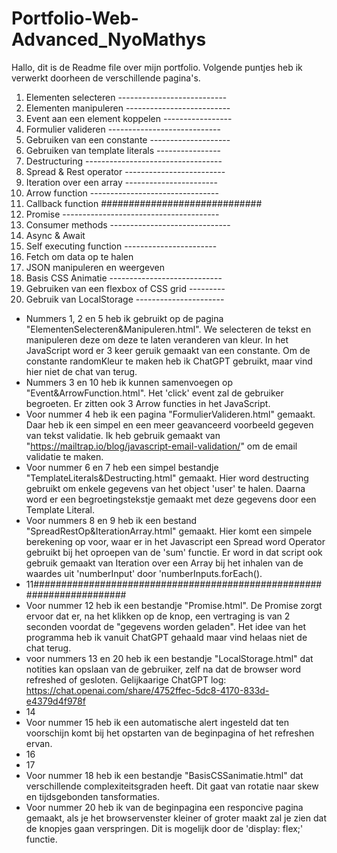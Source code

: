 # Portfolio-Web-Advanced_NyoMathys
Hallo, dit is de Readme file over mijn portfolio.
Volgende puntjes heb ik verwerkt doorheen de verschillende pagina's.

1. Elementen selecteren ---------------------------
2. Elementen manipuleren --------------------------
3. Event aan een element koppelen -----------------
4. Formulier valideren ----------------------------
5. Gebruiken van een constante --------------------
6. Gebruiken van template literals ----------------
7. Destructuring ----------------------------------
8. Spread & Rest operator -------------------------
9. Iteration over een array -----------------------
10. Arrow function --------------------------------
11. Callback function #############################
12. Promise ---------------------------------------
13. Consumer methods ------------------------------
14. Async & Await
15. Self executing function -----------------------
16. Fetch om data op te halen 
17. JSON manipuleren en weergeven 
18. Basis CSS Animatie ----------------------------
19. Gebruiken van een flexbox of CSS grid ---------
20. Gebruik van LocalStorage ----------------------

- Nummers 1, 2 en 5 heb ik gebruikt op de pagina "ElementenSelecteren&Manipuleren.html". We selecteren de tekst en manipuleren deze om deze te laten veranderen van kleur. In het JavaScript word er 3 keer geruik gemaakt van een constante. Om de constante randomKleur te maken heb ik ChatGPT gebruikt, maar vind hier niet de chat van terug.
- Nummers 3 en 10 heb ik kunnen samenvoegen op "Event&ArrowFunction.html". Het 'click' event zal de gebruiker begroeten. Er zitten ook 3 Arrow functies in het JavaScript.
- Voor nummer 4 heb ik een pagina "FormulierValideren.html" gemaakt. Daar heb ik een simpel en een meer geavanceerd voorbeeld gegeven van tekst validatie. Ik heb gebruik gemaakt van "https://mailtrap.io/blog/javascript-email-validation/" om de email validatie te maken.
- Voor nummer 6 en 7 heb een simpel bestandje "TemplateLiterals&Destructing.html" gemaakt. Hier word destructing gebruikt om enkele gegevens van het object 'user' te halen. Daarna word er een begroetingstekstje gemaakt met deze gegevens door een Template Literal.
- Voor nummers 8 en 9 heb ik een bestand "SpreadRestOp&IterationArray.html" gemaakt. Hier komt een simpele berekening op voor, waar er in het Javascript een Spread word Operator gebruikt bij het oproepen van de 'sum' functie. Er word in dat script ook gebruik gemaakt van Iteration over een Array bij het inhalen van de waardes uit 'numberInput' door 'numberInputs.forEach().
- 11######################################################################
- Voor nummer 12 heb ik een bestandje "Promise.html". De Promise zorgt ervoor dat er, na het klikken op de knop, een vertraging is van 2 seconden voordat de "gegevens worden geladen". Het idee van het programma heb ik vanuit ChatGPT gehaald maar vind helaas niet de chat terug.
- voor nummers 13 en 20 heb ik een bestandje "LocalStorage.html" dat notities kan opslaan van de gebruiker, zelf na dat de browser word refreshed of gesloten. Gelijkaarige ChatGPT log: https://chat.openai.com/share/4752ffec-5dc8-4170-833d-e4379d4f978f
- 14
- Voor nummer 15 heb ik een automatische alert ingesteld dat ten voorschijn komt bij het opstarten van de beginpagina of het refreshen ervan.
- 16
- 17
- Voor nummer 18 heb ik een bestandje "BasisCSSanimatie.html" dat verschillende complexiteitsgraden heeft. Dit gaat van rotatie naar skew en tijdsgebonden tansformaties.
- Voor nummer 20 heb ik van de beginpagina een responcive pagina gemaakt, als je het browservenster kleiner of groter maakt zal je zien dat de knopjes gaan verspringen. Dit is mogelijk door de 'display: flex;' functie.